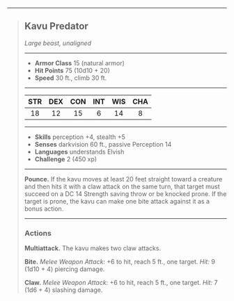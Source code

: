 ***
> ## Kavu Predator
> *Large beast, unaligned*
> 
> ***
> 
> - **Armor Class** 15 (natural armor)
> - **Hit Points** 75 (10d10 + 20)
> - **Speed** 30 ft., climb 30 ft.
> 
> ***
> 
> |STR|DEX|CON|INT|WIS|CHA|
> |:---:|:---:|:---:|:---:|:---:|:---:|
> |18|12|15|6|14|8|
> 
> ***
> 
> - **Skills** perception +4, stealth +5
> - **Senses** darkvision 60 ft., passive Perception 14
> - **Languages** understands Elvish
> - **Challenge** 2 (450 xp)
> 
> ***
> 
> **Pounce.** If the kavu moves at least 20 feet straight toward a creature and then hits it with a claw attack on the same turn, that target must succeed on a DC 14 Strength saving throw or be knocked prone. If the target is prone, the kavu can make one bite attack against it as a bonus action.
> 
> ***
> 
> ### Actions
> **Multiattack.** The kavu makes two claw attacks.
> 
> **Bite.** *Melee Weapon Attack:* +6 to hit, reach 5 ft., one target. *Hit:* 9 (1d10 + 4) piercing damage.
> 
> **Claw.** *Melee Weapon Attack:* +6 to hit, reach 5 ft., one target. *Hit:* 7 (1d6 + 4) slashing damage.